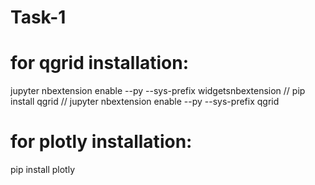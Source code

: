 # Task-1
# for qgrid installation:
jupyter nbextension enable --py --sys-prefix widgetsnbextension //
pip install qgrid //
jupyter nbextension enable --py --sys-prefix qgrid
# for plotly installation:
pip install plotly
